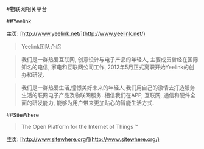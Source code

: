 #物联网相关平台

##Yeelink

主页: [http://www.yeelink.net/](http://www.yeelink.net/)

> Yeelink团队介绍

> 我们是一群热爱互联网, 创意设计与电子产品的年轻人, 主要成员曾经在国际知名的电信, 家电和互联网公司工作, 
2012年5月正式离职开始Yeelink的创办和研发. 

> 我们是一群热爱生活,憧憬美好未来的年轻人,我们用自己的激情去打造服务生活的联网电子产品及物联网服务. 相信我们在APP, 互联网, 通信和硬件全面的研发能力, 能够为用户带来更加贴心的智能生活方式.

##SiteWhere

> The Open Platform for the Internet of Things ™

主页: [http://www.sitewhere.org/](http://www.sitewhere.org/)
